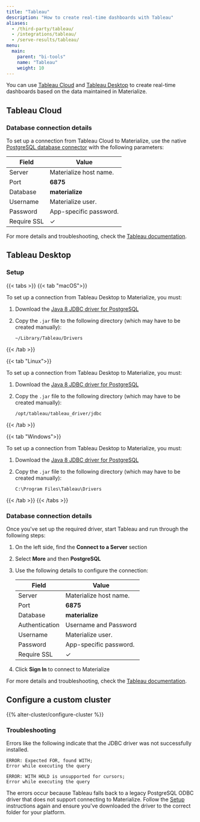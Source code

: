 ```yaml
---
title: "Tableau"
description: "How to create real-time dashboards with Tableau"
aliases:
  - /third-party/tableau/
  - /integrations/tableau/
  - /serve-results/tableau/
menu:
  main:
    parent: "bi-tools"
    name: "Tableau"
    weight: 10
---
```


You can use [Tableau Cloud](https://www.tableau.com/products/cloud-bi) and
[Tableau Desktop](https://www.tableau.com/products/desktop) to create real-time
dashboards based on the data maintained in Materialize.

## Tableau Cloud

### Database connection details

To set up a connection from Tableau Cloud to Materialize, use the native
[PostgreSQL database connector](https://help.tableau.com/current/pro/desktop/en-us/examples_postgresql.htm)
with the following parameters:

Field             | Value
----------------- | ----------------
Server            | Materialize host name.
Port              | **6875**
Database          | **materialize**
Username          | Materialize user.
Password          | App-specific password.
Require SSL       | ✓

For more details and troubleshooting, check the
[Tableau documentation](https://help.tableau.com/current/pro/desktop/en-us/examples_postgresql.htm).

[//]: # "TODO(morsapaes) Clarify minimum refresh rate and details about live
connections"

## Tableau Desktop

### Setup

{{< tabs >}}
{{< tab "macOS">}}

To set up a connection from Tableau Desktop to Materialize, you must:

1. Download the [Java 8 JDBC driver for PostgreSQL](https://jdbc.postgresql.org/download/)
1. Copy the `.jar` file to the following directory (which may have to be created manually):

   `~/Library/Tableau/Drivers`

{{< /tab >}}

{{< tab "Linux">}}

To set up a connection from Tableau Desktop to Materialize, you must:

1. Download the [Java 8 JDBC driver for PostgreSQL](https://jdbc.postgresql.org/download/)
1. Copy the `.jar` file to the following directory (which may have to be created manually):

   `/opt/tableau/tableau_driver/jdbc`

{{< /tab >}}

{{< tab "Windows">}}

To set up a connection from Tableau Desktop to Materialize, you must:

1. Download the [Java 8 JDBC driver for PostgreSQL](https://jdbc.postgresql.org/download/)
1. Copy the `.jar` file to the following directory (which may have to be created manually):

   `C:\Program Files\Tableau\Drivers`

{{< /tab >}}
{{< /tabs >}}

### Database connection details

Once you've set up the required driver, start Tableau and run through the
following steps:

1. On the left side, find the **Connect to a Server** section
1. Select **More** and then **PostgreSQL**
1. Use the following details to configure the connection:

    Field          | Value
    -------------- | ----------------------
    Server         | Materialize host name.
    Port           | **6875**
    Database       | **materialize**
    Authentication | Username and Password
    Username       | Materialize user.
    Password       | App-specific password.
    Require SSL    | ✓

4. Click **Sign In** to connect to Materialize

For more details and troubleshooting, check the
[Tableau documentation](https://help.tableau.com/current/pro/desktop/en-us/examples_postgresql.htm).

[//]: # "TODO(morsapaes) Clarify minimum refresh rate and details about live
connections"

## Configure a custom cluster

{{% alter-cluster/configure-cluster %}}

### Troubleshooting

Errors like the following indicate that the JDBC driver was not successfully
installed.

```
ERROR: Expected FOR, found WITH;
Error while executing the query
```

```
ERROR: WITH HOLD is unsupported for cursors;
Error while executing the query
```

The errors occur because Tableau falls back to a legacy PostgreSQL ODBC driver
that does not support connecting to Materialize. Follow the [Setup](#setup)
instructions again and ensure you've downloaded the driver to the correct folder
for your platform.
